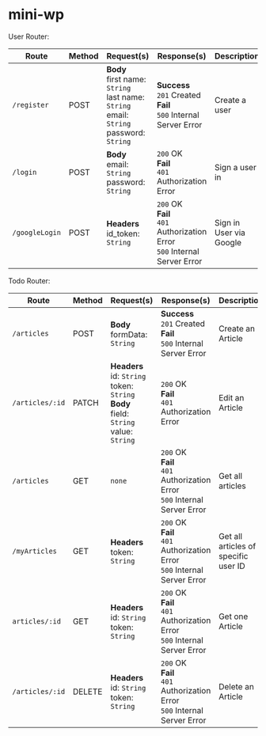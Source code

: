 # mini-wp

User Router:

Route | Method | Request(s) | Response(s) | Description
---|---|---|---|---
`/register` | POST | **Body**<br>first name: `String`<br>last name: `String`<br>email: `String`<br>password: `String` | **Success**<br>`201` Created<br>**Fail**<br>`500` Internal Server Error | Create a user
`/login` | POST | **Body**<br>email: `String`<br>password: `String` | `200` OK<br>**Fail**<br>`401` Authorization Error | Sign a user in
`/googleLogin` | POST |**Headers**<br>id_token: `String` | `200` OK<br>**Fail**<br>`401` Authorization Error<br>`500` Internal Server Error | Sign in User via Google

Todo Router:

Route | Method | Request(s) | Response(s) | Description
---|---|---|---|---
`/articles` | POST | **Body**<br>formData: `String`| **Success**<br>`201` Created<br>**Fail**<br>`500` Internal Server Error | Create an Article
`/articles/:id` | PATCH | **Headers**<br>id: `String`<br>token: `String`<br>**Body**<br>field: `String`<br>value: `String`| `200` OK<br>**Fail**<br>`401` Authorization Error | Edit an Article
`/articles` | GET | `none` | `200` OK<br>**Fail**<br>`401` Authorization Error<br>`500` Internal Server Error | Get all articles
`/myArticles` | GET |**Headers**<br>token: `String`| `200` OK<br>**Fail**<br>`401` Authorization Error<br>`500` Internal Server Error | Get all articles of specific user ID
`articles/:id` | GET | **Headers**<br>id: `String`<br>token: `String` | `200` OK<br>**Fail**<br>`401` Authorization Error<br>`500` Internal Server Error | Get one Article
`/articles/:id` | DELETE | **Headers**<br>id: `String`<br>token: `String` | `200` OK<br>**Fail**<br>`401` Authorization Error<br>`500` Internal Server Error | Delete an Article



